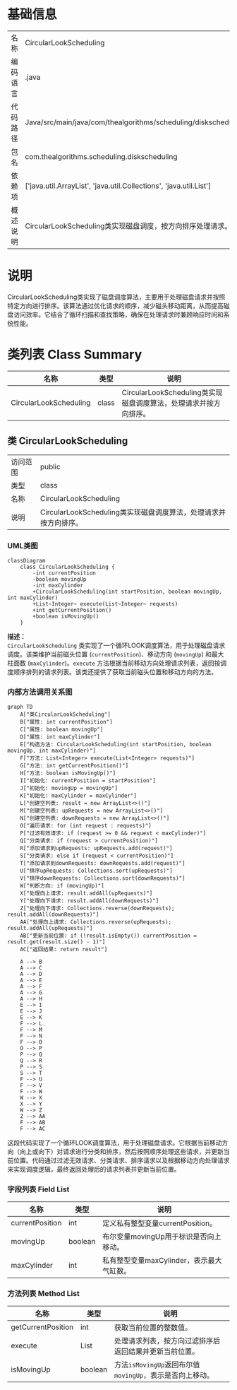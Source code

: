 # 基础信息

|      |      |
|------|------|
| 名称 | CircularLookScheduling |
| 编码语言 | .java |
| 代码路径 | Java/src/main/java/com/thealgorithms/scheduling/diskscheduling/CircularLookScheduling.java |
| 包名 | com.thealgorithms.scheduling.diskscheduling |
| 依赖项 | ['java.util.ArrayList', 'java.util.Collections', 'java.util.List'] |
| 概述说明 | CircularLookScheduling类实现磁盘调度，按方向排序处理请求。 |

# 说明

CircularLookScheduling类实现了磁盘调度算法，主要用于处理磁盘请求并按照特定方向进行排序。该算法通过优化请求的顺序，减少磁头移动距离，从而提高磁盘访问效率。它结合了循环扫描和查找策略，确保在处理请求时兼顾响应时间和系统性能。

# 类列表 Class Summary

| 名称   | 类型  | 说明 |
|-------|------|-------------|
| CircularLookScheduling | class | CircularLookScheduling类实现磁盘调度算法，处理请求并按方向排序。 |



## 类 CircularLookScheduling

|      |      |
|------|------|
| 访问范围 | public |
| 类型 | class |
| 名称 | CircularLookScheduling |
| 说明 | CircularLookScheduling类实现磁盘调度算法，处理请求并按方向排序。 |


### UML类图

```mermaid
classDiagram
    class CircularLookScheduling {
        -int currentPosition
        -boolean movingUp
        -int maxCylinder
        +CircularLookScheduling(int startPosition, boolean movingUp, int maxCylinder)
        +List~Integer~ execute(List~Integer~ requests)
        +int getCurrentPosition()
        +boolean isMovingUp()
    }
```

**描述：**  
`CircularLookScheduling` 类实现了一个循环LOOK调度算法，用于处理磁盘请求调度。该类维护当前磁头位置 (`currentPosition`)、移动方向 (`movingUp`) 和最大柱面数 (`maxCylinder`)。`execute` 方法根据当前移动方向处理请求列表，返回按调度顺序排列的请求列表。该类还提供了获取当前磁头位置和移动方向的方法。


### 内部方法调用关系图

```mermaid
graph TD
    A["类CircularLookScheduling"]
    B["属性: int currentPosition"]
    C["属性: boolean movingUp"]
    D["属性: int maxCylinder"]
    E["构造方法: CircularLookScheduling(int startPosition, boolean movingUp, int maxCylinder)"]
    F["方法: List<Integer> execute(List<Integer> requests)"]
    G["方法: int getCurrentPosition()"]
    H["方法: boolean isMovingUp()"]
    I["初始化: currentPosition = startPosition"]
    J["初始化: movingUp = movingUp"]
    K["初始化: maxCylinder = maxCylinder"]
    L["创建空列表: result = new ArrayList<>()"]
    M["创建空列表: upRequests = new ArrayList<>()"]
    N["创建空列表: downRequests = new ArrayList<>()"]
    O["遍历请求: for (int request : requests)"]
    P["过滤有效请求: if (request >= 0 && request < maxCylinder)"]
    Q["分类请求: if (request > currentPosition)"]
    R["添加请求到upRequests: upRequests.add(request)"]
    S["分类请求: else if (request < currentPosition)"]
    T["添加请求到downRequests: downRequests.add(request)"]
    U["排序upRequests: Collections.sort(upRequests)"]
    V["排序downRequests: Collections.sort(downRequests)"]
    W["判断方向: if (movingUp)"]
    X["处理向上请求: result.addAll(upRequests)"]
    Y["处理向下请求: result.addAll(downRequests)"]
    Z["处理向下请求: Collections.reverse(downRequests); result.addAll(downRequests)"]
    AA["处理向上请求: Collections.reverse(upRequests); result.addAll(upRequests)"]
    AB["更新当前位置: if (!result.isEmpty()) currentPosition = result.get(result.size() - 1)"]
    AC["返回结果: return result"]

    A --> B
    A --> C
    A --> D
    A --> E
    A --> F
    A --> G
    A --> H
    E --> I
    E --> J
    E --> K
    F --> L
    F --> M
    F --> N
    F --> O
    O --> P
    P --> Q
    Q --> R
    P --> S
    S --> T
    F --> U
    F --> V
    F --> W
    W --> X
    X --> Y
    W --> Z
    Z --> AA
    F --> AB
    F --> AC
```

这段代码实现了一个循环LOOK调度算法，用于处理磁盘请求。它根据当前移动方向（向上或向下）对请求进行分类和排序，然后按照顺序处理这些请求，并更新当前位置。代码通过过滤无效请求、分类请求、排序请求以及根据移动方向处理请求来实现调度逻辑，最终返回处理后的请求列表并更新当前位置。

### 字段列表 Field List

| 名称  | 类型  | 说明 |
|-------|-------|------|
| currentPosition | int | 定义私有整型变量currentPosition。 |
| movingUp | boolean | 布尔变量movingUp用于标识是否向上移动。 |
| maxCylinder | int | 私有整型变量maxCylinder，表示最大气缸数。 |

### 方法列表 Method List

| 名称  | 类型  | 说明 |
|-------|-------|------|
| getCurrentPosition | int | 获取当前位置的整数值。 |
| execute | List<Integer> | 处理请求列表，按方向过滤排序后返回结果并更新当前位置。 |
| isMovingUp | boolean | 方法`isMovingUp`返回布尔值`movingUp`，表示是否向上移动。 |




